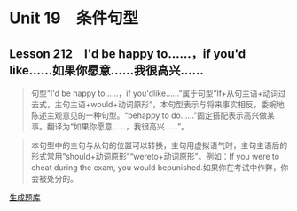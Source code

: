 ﻿ # Unit 19　条件句型
 ## Lesson 212　I'd be happy to……，if you'd like……如果你愿意……我很高兴……
 
> 句型“I'd be happy to……，if you'dlike……”属于句型“If+从句主语+动词过去式，主句主语+would+动词原形”，本句型表示与将来事实相反，委婉地陈述主观意见的一种句型。“behappy to do……”固定搭配表示高兴做某事。翻译为“如果你愿意……，我很高兴……”。

> 本句型中的主句与从句的位置可以转换，主句用虚拟语气时，主句主语后的形式常用“should+动词原形”“wereto+动词原形”。例如：If you were to cheat during the exam, you would bepunished.如果你在考试中作弊，你会被处分的。


 [生成题库](./question/f212.json)